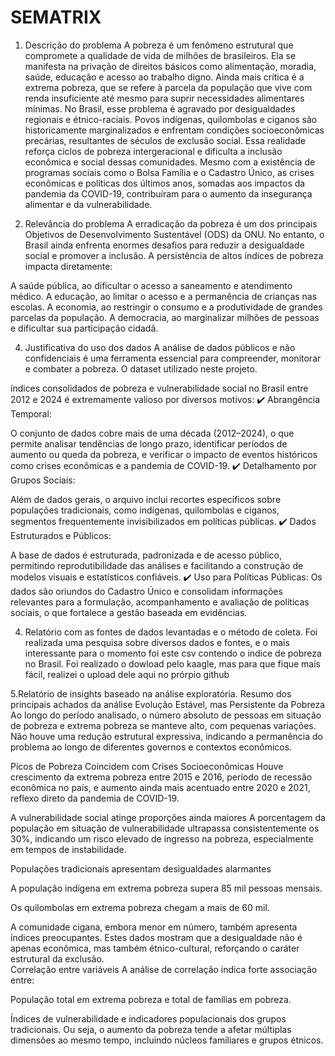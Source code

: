 # SEMATRIX

1. Descrição do problema
A pobreza é um fenômeno estrutural que compromete a qualidade de vida de milhões de brasileiros. Ela se manifesta na privação de direitos básicos como alimentação, moradia, saúde, educação e acesso ao trabalho digno. Ainda mais crítica é a extrema pobreza, que se refere à parcela da população que vive com renda insuficiente até mesmo para suprir necessidades alimentares mínimas.
No Brasil, esse problema é agravado por desigualdades regionais e étnico-raciais. Povos indígenas, quilombolas e ciganos são historicamente marginalizados e enfrentam condições socioeconômicas precárias, resultantes de séculos de exclusão social. Essa realidade reforça ciclos de pobreza intergeracional e dificulta a inclusão econômica e social dessas comunidades.
Mesmo com a existência de programas sociais como o Bolsa Família e o Cadastro Único, as crises econômicas e políticas dos últimos anos, somadas aos impactos da pandemia da COVID-19, contribuíram para o aumento da insegurança alimentar e da vulnerabilidade.

2. Relevância do problema
A erradicação da pobreza é um dos principais Objetivos de Desenvolvimento Sustentável (ODS) da ONU. No entanto, o Brasil ainda enfrenta enormes desafios para reduzir a desigualdade social e promover a inclusão.
A persistência de altos índices de pobreza impacta diretamente:

A saúde pública, ao dificultar o acesso a saneamento e atendimento médico.
A educação, ao limitar o acesso e a permanência de crianças nas escolas.
A economia, ao restringir o consumo e a produtividade de grandes parcelas da população.
A democracia, ao marginalizar milhões de pessoas e dificultar sua participação cidadã.



4. Justificativa do uso dos dados
A análise de dados públicos e não confidenciais é uma ferramenta essencial para compreender, monitorar e combater a pobreza. O dataset utilizado neste projeto.


 índices consolidados de pobreza e vulnerabilidade social no Brasil entre 2012 e 2024  é extremamente valioso por diversos motivos:
✔️ Abrangência Temporal:


O conjunto de dados cobre mais de uma década (2012–2024), o que permite analisar tendências de longo prazo, identificar períodos de aumento ou queda da pobreza, e verificar o impacto de eventos históricos como crises econômicas e a pandemia de COVID-19.
✔️ Detalhamento por Grupos Sociais:


Além de dados gerais, o arquivo inclui recortes específicos sobre populações tradicionais, como indígenas, quilombolas e ciganos, segmentos frequentemente invisibilizados em políticas públicas.
✔️ Dados Estruturados e Públicos:


A base de dados é estruturada, padronizada e de acesso público, permitindo reprodutibilidade das análises e facilitando a construção de modelos visuais e estatísticos confiáveis.
✔️ Uso para Políticas Públicas:
Os dados são oriundos do Cadastro Único e consolidam informações relevantes para a formulação, acompanhamento e avaliação de políticas sociais, o que fortalece a gestão baseada em evidências.


4. Relatório com as fontes de dados levantadas e o método de coleta.
Foi realizada uma pesquisa sobre diversos dados e fontes, e o mais interessante para o momento foi este csv contendo o indice de pobreza no Brasil. Foi realizado o dowload pelo kaagle, mas para que fique mais fácil, realizei o upload dele aqui no prórpio github


5.Relatório de insights baseado na análise exploratória.
Resumo dos principais achados da análise
Evolução Estável, mas Persistente da Pobreza
Ao longo do período analisado, o número absoluto de pessoas em situação de pobreza e extrema pobreza se manteve alto, com pequenas variações. Não houve uma redução estrutural expressiva, indicando a permanência do problema ao longo de diferentes governos e contextos econômicos.

Picos de Pobreza Coincidem com Crises Socioeconômicas
Houve crescimento da extrema pobreza entre 2015 e 2016, período de recessão econômica no país, e aumento ainda mais acentuado entre 2020 e 2021, reflexo direto da pandemia de COVID-19.

A vulnerabilidade social atinge proporções ainda maiores
A porcentagem da população em situação de vulnerabilidade ultrapassa consistentemente os 30%, indicando um risco elevado de ingresso na pobreza, especialmente em tempos de instabilidade.

Populações tradicionais apresentam desigualdades alarmantes


A população indígena em extrema pobreza supera 85 mil pessoas mensais.


Os quilombolas em extrema pobreza chegam a mais de 60 mil.



A comunidade cigana, embora menor em número, também apresenta índices preocupantes.
Estes dados mostram que a desigualdade não é apenas econômica, mas também étnico-cultural, reforçando o caráter estrutural da exclusão.  
Correlação entre variáveis
A análise de correlação indica forte associação entre:

População total em extrema pobreza e total de famílias em pobreza.

Índices de vulnerabilidade e indicadores populacionais dos grupos tradicionais.
Ou seja, o aumento da pobreza tende a afetar múltiplas dimensões ao mesmo tempo, incluindo núcleos familiares e grupos étnicos.

